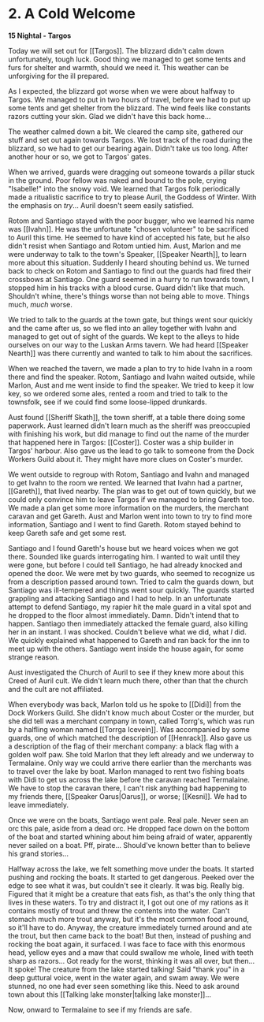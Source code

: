 # 2. A Cold Welcome

**15 Nightal - Targos**

Today we will set out for [[Targos]]. The blizzard didn't calm down unfortunately, tough luck. Good thing we managed to get some tents and furs for shelter and warmth, should we need it. This weather can be unforgiving for the ill prepared.

As I expected, the blizzard got worse when we were about halfway to Targos. We managed to put in two hours of travel, before we had to put up some tents and get  shelter from the blizzard. The wind feels like constants razors cutting your skin. Glad we didn't have this back home...

The weather calmed down a bit. We cleared the camp site, gathered our stuff and set out again towards Targos. We lost track of the road during the blizzard, so we had to get our bearing again. Didn't take us too long. After another hour or so, we got to Targos' gates. 

When we arrived, guards were dragging out someone towards a pillar stuck in the ground. Poor fellow was naked and bound to the pole, crying "Isabelle!" into the snowy void. We learned that Targos folk periodically made a ritualistic sacrifice to try to please Auril, the Goddess of Winter. With the emphasis on _try_... Auril doesn't seem easily satisfied.

Rotom and Santiago stayed with the poor bugger, who we learned his name was [[Ivahn]]. He was the unfortunate "chosen volunteer" to be sacrificed to Auril this time. He seemed to have kind of accepted his fate, but he also didn't resist when Santiago and Rotom untied him. Aust, Marlon and me were underway to talk to the town's Speaker, [[Speaker Nearth]], to learn more about this situation. Suddenly I heard shouting behind us. We turned back to check on Rotom and Santiago to find out the guards had fired their crossbows at Santiago. One guard seemed in a hurry to run towards town, I stopped him in his tracks with a blood curse. Guard didn't like that much. Shouldn't whine, there's things worse than not being able to move. Things much, _much_ worse.

We tried to talk to the guards at the town gate, but things went sour quickly and the came after us, so we fled into an alley together with Ivahn and managed to get out of sight of the guards. We kept to the alleys to hide ourselves on our way to the Luskan Arms tavern. We had heard [[Speaker Nearth]] was there currently and wanted to talk to him about the sacrifices.

When we reached the tavern, we made a plan to try to hide Ivahn in a room there and find the speaker. Rotom, Santiago and Ivahn waited outside, while Marlon, Aust and me went inside to find the speaker. We tried to keep it low key, so we ordered some ales, rented a room and tried to talk to the townsfolk, see if we could find some loose-lipped drunkards.

Aust found [[Sheriff Skath]], the town sheriff, at a table there doing some paperwork. Aust learned didn't learn much as the sheriff was preoccupied with finishing his work, but did manage to find out the name of the murder that happened here in Targos: [[Coster]]. Coster was a ship builder in Targos' harbour. Also gave us the lead to go talk to someone from the Dock Workers Guild about it. They might have more clues on Coster's murder.

We went outside to regroup with Rotom, Santiago and Ivahn and managed to get Ivahn to the room we rented. We learned that Ivahn had a partner, [[Gareth]], that lived nearby. The plan was to get out of town quickly, but we could only convince him to leave Targos if we managed to bring Gareth too. We made a plan get some more information on the murders, the merchant caravan and get Gareth. Aust and Marlon went into town to try to find more information, Santiago and I went to find Gareth. Rotom stayed behind to keep Gareth safe and get some rest.

Santiago and I found Gareth's house but we heard voices when we got there. Sounded like guards interrogating him. I wanted to wait until they were gone, but before I could tell Santiago, he had already knocked and opened the door. We were met by two guards, who seemed to recognize us from a description passed around town. Tried to calm the guards down, but Santiago was ill-tempered and things went sour quickly. The guards started grappling and attacking Santiago and I had to help. In an unfortunate attempt to defend Santiago, my rapier hit the male guard in a vital spot and he dropped to the floor almost immediately. Damn. Didn't intend that to happen. Santiago then immediately attacked the female guard, also killing her in an instant. I was shocked. Couldn't believe what we did, what _I_ did. We quickly explained what happened to Gareth and ran back for the inn to meet up with the others. Santiago went inside the house again, for some strange reason.

Aust investigated the Church of Auril to see if they knew more about this Creed of Auril cult. We didn't learn much there, other than that the church and the cult are not affiliated.

When everybody was back, Marlon told us he spoke to [[Didi]] from the Dock Workers Guild. She didn't know much about Coster or the murder, but she did tell was a merchant company in town, called Torrg's, which was run by a halfling woman named [[Torrga Icevein]]. Was accompanied by some guards, one of which matched the description of [[Henrack]]. Also gave us a description of the flag of their merchant company: a black flag with a golden wolf paw. She told Marlon that they left already and we underway to Termalaine. Only way we could arrive there earlier than the merchants was to travel over the lake by boat. Marlon managed to rent two fishing boats with Didi to get us across the lake before the caravan reached Termalaine. We have to stop the caravan there, I can't risk anything bad happening to my friends there, [[Speaker Oarus|Oarus]], or worse; [[Kesni]]. We had to leave immediately.

Once we were on the boats, Santiago went pale. Real pale. Never seen an orc this pale, aside from a dead orc. He dropped face down on the bottom of the boat and started whining about him being afraid of water, apparently never sailed on a boat. Pff, pirate... Should've known better than to believe his grand stories...

Halfway across the lake, we felt something move under the boats. It started pushing and rocking the boats. It started to get dangerous. Peeked over the edge to see what it was, but couldn't see it clearly. It was big. Really big. Figured that it might be a creature that eats fish, as that's the only thing that lives in these waters. To try and distract it, I got out one of my rations as it contains mostly of trout and threw the contents into the water. Can't stomach much more trout anyway, but it's the most common food around, so it'll have to do. Anyway, the creature immediately turned around and ate the trout, but then came back to the boat! But then, instead of pushing and rocking the boat again, it surfaced. I was face to face with this enormous head, yellow eyes and a maw that could swallow me whole, lined with teeth sharp as razors... Got ready for the worst, thinking it was all over, but then... It spoke! The creature from the lake started talking! Said "thank you" in a deep guttural voice, went in the water again, and swam away. We were stunned, no one had ever seen something like this. Need to ask around town about this [[Talking lake monster|talking lake monster]]...

Now, onward to Termalaine to see if my friends are safe.